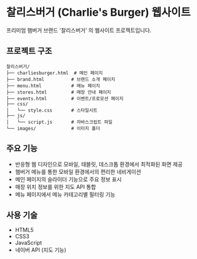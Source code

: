 # 찰리스버거 (Charlie's Burger) 웹사이트

프리미엄 햄버거 브랜드 '찰리스버거' 의 웹사이트 프로젝트입니다.

## 프로젝트 구조

```
찰리스버거/
├── charliesburger.html  # 메인 페이지
├── brand.html          # 브랜드 소개 페이지
├── menu.html           # 메뉴 페이지
├── stores.html         # 매장 안내 페이지
├── events.html         # 이벤트/프로모션 페이지
├── css/
│   └── style.css       # 스타일시트
├── js/
│   └── script.js       # 자바스크립트 파일
└── images/             # 이미지 폴더
```

## 주요 기능

- 반응형 웹 디자인으로 모바일, 태블릿, 데스크톱 환경에서 최적화된 화면 제공
- 햄버거 메뉴를 통한 모바일 환경에서의 편리한 네비게이션
- 메인 페이지의 슬라이더 기능으로 주요 정보 표시
- 매장 위치 정보를 위한 지도 API 통합
- 메뉴 페이지에서 메뉴 카테고리별 필터링 기능


## 사용 기술

- HTML5
- CSS3
- JavaScript
- 네이버 API (지도 기능)

